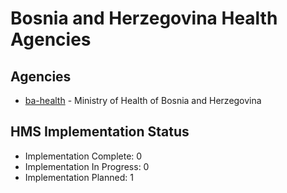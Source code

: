 # Bosnia and Herzegovina Health Agencies

## Agencies

- [ba-health](ba-health/index.md) - Ministry of Health of Bosnia and Herzegovina

## HMS Implementation Status

- Implementation Complete: 0
- Implementation In Progress: 0
- Implementation Planned: 1
